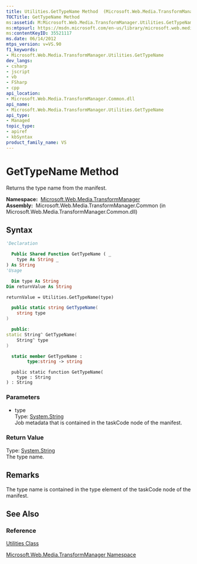 ```yaml
---
title: Utilities.GetTypeName Method  (Microsoft.Web.Media.TransformManager)
TOCTitle: GetTypeName Method
ms:assetid: M:Microsoft.Web.Media.TransformManager.Utilities.GetTypeName(System.String)
ms:mtpsurl: https://msdn.microsoft.com/en-us/library/microsoft.web.media.transformmanager.utilities.gettypename(v=VS.90)
ms:contentKeyID: 35521117
ms.date: 06/14/2012
mtps_version: v=VS.90
f1_keywords:
- Microsoft.Web.Media.TransformManager.Utilities.GetTypeName
dev_langs:
- csharp
- jscript
- vb
- FSharp
- cpp
api_location:
- Microsoft.Web.Media.TransformManager.Common.dll
api_name:
- Microsoft.Web.Media.TransformManager.Utilities.GetTypeName
api_type:
- Managed
topic_type:
- apiref
- kbSyntax
product_family_name: VS
---
```


# GetTypeName Method

Returns the type name from the manifest.

**Namespace:**  [Microsoft.Web.Media.TransformManager](microsoft-web-media-transformmanager-namespace.md)  
**Assembly:**  Microsoft.Web.Media.TransformManager.Common (in Microsoft.Web.Media.TransformManager.Common.dll)

## Syntax

```vb
'Declaration

  Public Shared Function GetTypeName ( _
    type As String _
) As String
'Usage

  Dim type As String
Dim returnValue As String

returnValue = Utilities.GetTypeName(type)
```

```csharp
  public static string GetTypeName(
    string type
)
```

```cpp
  public:
static String^ GetTypeName(
    String^ type
)
```

``` fsharp
  static member GetTypeName : 
        type:string -> string 
```

```jscript
  public static function GetTypeName(
    type : String
) : String
```

### Parameters

  - type  
    Type: [System.String](https://msdn.microsoft.com/library/s1wwdcbf)  
    Job metadata that is contained in the taskCode node of the manifest.  

### Return Value

Type: [System.String](https://msdn.microsoft.com/library/s1wwdcbf)  
The type name.  

## Remarks

The type name is contained in the type element of the taskCode node of the manifest.

## See Also

### Reference

[Utilities Class](utilities-class-microsoft-web-media-transformmanager.md)

[Microsoft.Web.Media.TransformManager Namespace](microsoft-web-media-transformmanager-namespace.md)

